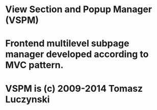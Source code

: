 # View Section and Popup Manager (VSPM)
# Frontend multilevel subpage manager developed according to MVC pattern.
# VSPM is (c) 2009-2014 Tomasz Luczynski
